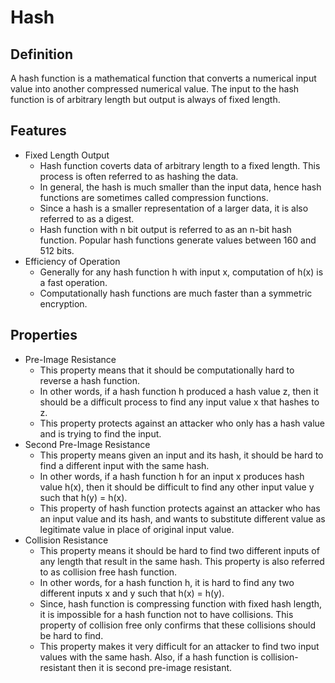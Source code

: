 # Hash

## Definition

A hash function is a mathematical function that converts a numerical input value into another compressed numerical value. The input to the hash function is of arbitrary length but output is always of fixed length.

## Features

- Fixed Length Output
  - Hash function coverts data of arbitrary length to a fixed length. This process is often referred to as hashing the data.
  - In general, the hash is much smaller than the input data, hence hash functions are sometimes called compression functions.
  - Since a hash is a smaller representation of a larger data, it is also referred to as a digest.
  - Hash function with n bit output is referred to as an n-bit hash function. Popular hash functions generate values between 160 and 512 bits.
- Efficiency of Operation
  - Generally for any hash function h with input x, computation of h(x) is a fast operation.
  - Computationally hash functions are much faster than a symmetric encryption.

## Properties

- Pre-Image Resistance
  - This property means that it should be computationally hard to reverse a hash function.
  - In other words, if a hash function h produced a hash value z, then it should be a difficult process to find any input value x that hashes to z.
  - This property protects against an attacker who only has a hash value and is trying to find the input.
- Second Pre-Image Resistance
  - This property means given an input and its hash, it should be hard to find a different input with the same hash.
  - In other words, if a hash function h for an input x produces hash value h(x), then it should be difficult to find any other input value y such that h(y) = h(x).
  - This property of hash function protects against an attacker who has an input value and its hash, and wants to substitute different value as legitimate value in place of original input value.
- Collision Resistance
  - This property means it should be hard to find two different inputs of any length that result in the same hash. This property is also referred to as collision free hash function.
  - In other words, for a hash function h, it is hard to find any two different inputs x and y such that h(x) = h(y).
  - Since, hash function is compressing function with fixed hash length, it is impossible for a hash function not to have collisions. This property of collision free only confirms that these collisions should be hard to find.
  - This property makes it very difficult for an attacker to find two input values with the same hash. Also, if a hash function is collision-resistant then it is second pre-image resistant.
